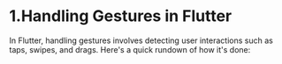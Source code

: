 # 1.Handling Gestures in Flutter


In Flutter, handling gestures involves detecting user interactions such as taps, swipes, and drags. Here's a quick rundown of how it's done: